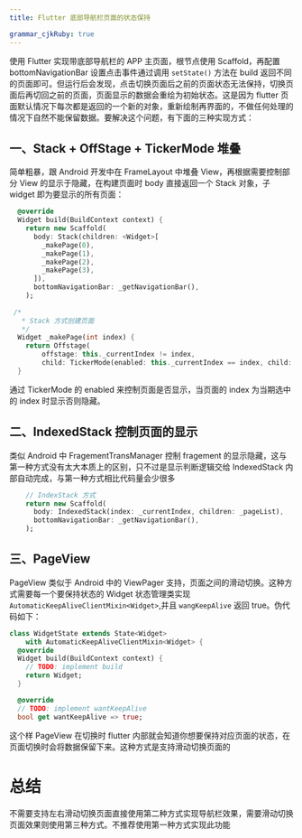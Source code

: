 ```yaml
---
title: Flutter 底部导航栏页面的状态保持

grammar_cjkRuby: true
---
```

使用 Flutter 实现带底部导航栏的 APP 主页面，根节点使用 Scaffold，再配置 bottomNavigationBar 设置点击事件通过调用 `setState()` 方法在 build 返回不同的页面即可。但运行后会发现，点击切换页面后之前的页面状态无法保持，切换页面后再切回之前的页面，页面显示的数据会重绘为初始状态。这是因为 flutter 页面默认情况下每次都是返回的一个新的对象，重新绘制再界面的，不做任何处理的情况下自然不能保留数据。要解决这个问题，有下面的三种实现方式：

## 一、Stack + OffStage + TickerMode 堆叠
简单粗暴，跟 Android 开发中在 FrameLayout 中堆叠 View，再根据需要控制部分 View 的显示于隐藏，在构建页面时 body 直接返回一个 Stack 对象，子 widget 即为要显示的所有页面：
```dart
  @override
  Widget build(BuildContext context) {
    return new Scaffold(
      body: Stack(children: <Widget>[
        _makePage(0),
        _makePage(1),
        _makePage(2),
        _makePage(3),
      ]),
      bottomNavigationBar: _getNavigationBar(),
    );
	
 /*
   * Stack 方式创建页面
   */
  Widget _makePage(int index) {
    return Offstage(
        offstage: this._currentIndex != index,
        child: TickerMode(enabled: this._currentIndex == index, child: _pageList[index]));
  }
```
通过 TickerMode 的 enabled  来控制页面是否显示，当页面的 index 为当期选中的 index 时显示否则隐藏。

## 二、IndexedStack 控制页面的显示
类似 Android 中 FragementTransManager 控制 fragement 的显示隐藏，这与第一种方式没有太大本质上的区别，只不过是显示判断逻辑交给 IndexedStack 内部自动完成，与第一种方式相比代码量会少很多
``` dart
    // IndexStack 方式
    return new Scaffold(
      body: IndexedStack(index: _currentIndex, children: _pageList),
      bottomNavigationBar: _getNavigationBar(),
    );
```
## 三、PageView 
PageView 类似于 Android 中的 ViewPager 支持，页面之间的滑动切换。这种方式需要每一个要保持状态的 Widget 状态管理类实现 `AutomaticKeepAliveClientMixin<Widget>`,并且 `wangKeepAlive` 返回 true。伪代码如下：
``` dart
class WidgetState extends State<Widget>
    with AutomaticKeepAliveClientMixin<Widget> {
  @override
  Widget build(BuildContext context) {
    // TODO: implement build
    return Widget;
  }

  @override
  // TODO: implement wantKeepAlive
  bool get wantKeepAlive => true;
```
这个样 PageView 在切换时 flutter 内部就会知道你想要保持对应页面的状态，在页面切换时会将数据保留下来。这种方式是支持滑动切换页面的
# 总结
不需要支持左右滑动切换页面直接使用第二种方式实现导航栏效果，需要滑动切换页面效果则使用第三种方式。不推荐使用第一种方式实现此功能